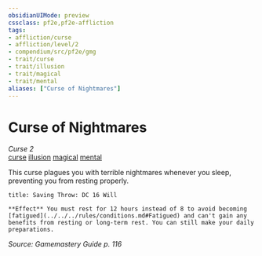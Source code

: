 ```yaml
---
obsidianUIMode: preview
cssclass: pf2e,pf2e-affliction
tags:
- affliction/curse
- affliction/level/2
- compendium/src/pf2e/gmg
- trait/curse
- trait/illusion
- trait/magical
- trait/mental
aliases: ["Curse of Nightmares"]
---
```

# Curse of Nightmares
*Curse 2*  
[curse](../../../Rules/traits/curse.md)  [illusion](../../../Rules/traits/illusion.md)  [magical](../../../Rules/traits/magical.md)  [mental](../../../Rules/traits/mental.md)  

This curse plagues you with terrible nightmares whenever you sleep, preventing you from resting properly.

```ad-inline-affliction
title: Saving Throw: DC 16 Will

**Effect** You must rest for 12 hours instead of 8 to avoid becoming [fatigued](../../../rules/conditions.md#Fatigued) and can't gain any benefits from resting or long-term rest. You can still make your daily preparations.
```

*Source: Gamemastery Guide p. 116*
